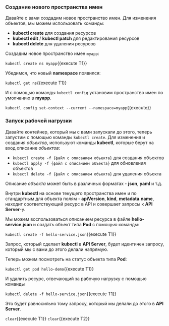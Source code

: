 ### Создание нового пространства имен

Давайте с вами создадим новое пространство имен. Для изменения объектов, мы можем использовать команды:

- **kubectl create**  для создания ресурсов
- **kubectl edit** / **kubectl patch** для редактирования ресурсов
- **kubectl delete** для удаления ресурсов

Создадим новое пространство имен `myapp`:

`kubectl create ns myapp`{{execute T1}}

Убедимся, что новый **namespace** появился:

`kubectl get ns`{{execute T1}}

И с помощью команды `kubectl config` установим пространство имен по умолчанию в **myapp**.

`kubectl config set-context --current --namespace=myapp`{{execute}}

### Запуск рабочей нагрузки

Давайте контейнер, который мы с вами запускали до этого, теперь запустим с помощью команды `kubectl create`. Для изменения и создания *объектов*, используют команды **kubectl**, которые берут на вход описание *объектов*:

- `kubectl create -f {файл с описанием объекта}`  для создания объектов
- `kubectl apply -f {файл с описанием объекта}`  для обновления объектов
- `kubectl delete -f {файл с описанием объекта}`  для удаления объекта

Описание *объекта* может быть в различных форматах - **json**, **yaml** и т.д.

Внутри **kubectl** на основе текущего пространства имен и по стандартным для объекта полям - **apiVersion**, **kind**, **metadata.name**, находит соответствующий ресурс в API и совершает запросы к **API Server**-у. 

Мы можем воспользоваться описанием ресурса в файле **hello-service.json** и создать объект типа **Pod** с помощью команды:

`kubectl create -f hello-service.json`{{execute T1}}

Запрос, который сделает **kubectl** в **API Server**, будет идентичен запросу, который мы с вами до этого делали напрямую. 

Теперь можем посмотреть на статус объекта типа **Pod**:

`kubectl get pod hello-demo`{{execute T1}}

И удалить ресурс, отвечающий за рабочую нагрузку с помощью команды

`kubectl delete -f hello-service.json`{{execute T1}}

Это будет равносильно тому запросу, который мы делали до этого в **API Server**.

`clear`{{execute T1}} `clear`{{execute T2}}